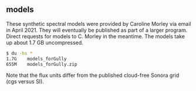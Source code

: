 models
------

These synthetic spectral models were provided by Caroline Morley via email in April 2021.  They will eventually be published as part of a larger program.  Direct requests for models to C. Morley in the meantime.  The models take up about 1.7 GB uncompressed.

```bash
$ du -hs *
1.7G	models_forGully
655M	models_forGully.zip
```

Note that the flux units differ from the published cloud-free Sonora grid (cgs versus SI).
